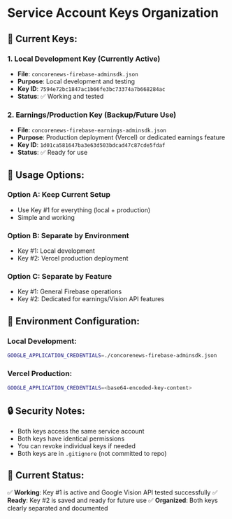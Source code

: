 # Service Account Keys Organization

## 📁 **Current Keys:**

### 1. **Local Development Key** (Currently Active)
- **File**: `concorenews-firebase-adminsdk.json`
- **Purpose**: Local development and testing
- **Key ID**: `7594e72bc1847ac1b66fe3bc73374a7b668284ac`
- **Status**: ✅ Working and tested

### 2. **Earnings/Production Key** (Backup/Future Use)
- **File**: `concorenews-firebase-earnings-adminsdk.json`
- **Purpose**: Production deployment (Vercel) or dedicated earnings feature
- **Key ID**: `1d01ca581647ba3e63d503bdcad47c87cde5fdaf`
- **Status**: ✅ Ready for use

## 🎯 **Usage Options:**

### **Option A: Keep Current Setup**
- Use Key #1 for everything (local + production)
- Simple and working

### **Option B: Separate by Environment**
- Key #1: Local development
- Key #2: Vercel production deployment

### **Option C: Separate by Feature**
- Key #1: General Firebase operations
- Key #2: Dedicated for earnings/Vision API features

## 🔧 **Environment Configuration:**

### **Local Development:**
```bash
GOOGLE_APPLICATION_CREDENTIALS=./concorenews-firebase-adminsdk.json
```

### **Vercel Production:**
```bash
GOOGLE_APPLICATION_CREDENTIALS=<base64-encoded-key-content>
```

## 🔒 **Security Notes:**

- Both keys access the same service account
- Both keys have identical permissions
- You can revoke individual keys if needed
- Both keys are in `.gitignore` (not committed to repo)

## 🚀 **Current Status:**

✅ **Working**: Key #1 is active and Google Vision API tested successfully
✅ **Ready**: Key #2 is saved and ready for future use
✅ **Organized**: Both keys clearly separated and documented 